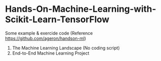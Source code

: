 # Hands-On-Machine-Learning-with-Scikit-Learn-TensorFlow

Some example & exercide code (Reference https://github.com/ageron/handson-ml)
  01. The Machine Learning Landscape (No coding script)
  02. End-to-End Machine Learning Project
